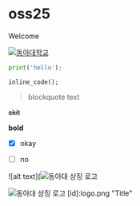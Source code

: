 # oss25
Welcome

[![동아대학교]([https://www.donga.ac.kr/resources/_Img/Common/logo_w.png])](https://donga.ac.kr)


```python
print('hello');
```
`inline_code();`

> blockquote text

~~skit~~

**bold**


- [x] okay
- [ ] no


![alt text](![동아대 상징 로고](https://wwwold.donga.ac.kr/Web2017/Sub/001004001_2021_symbol.jpg "동아대학교 로고")

![동아대 상징 로고](https://wwwold.donga.ac.kr/Web2017/Sub/001004001_2021_symbol.jpg "동아대학교 로고")
[id]:logo.png "Title"
